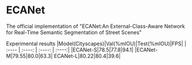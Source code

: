 # ECANet
The official implementation of "ECANet:An External-Class-Aware Network for Real-Time Semantic Segmentation of Street Scenes"

Experimental results
|Model(Cityscapes)|Val(%mIOU)|Test(%mIOU)|FPS|
| :---- | :----: | :----: | :----:|
|ECANet-S|78.5|77.8|94.1|
|ECANet-M|79.55|80.0|63.3|
ECANet-L|80.22|80.4|39.6|

